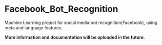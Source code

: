 # Facebook_Bot_Recognition
Machine Learning project for social media bot recognition(Facebook), using meta and language features.  

**More information and documentation will be uploaded in the future.**
